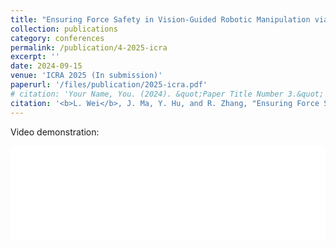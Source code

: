 ```yaml
---
title: "Ensuring Force Safety in Vision-Guided Robotic Manipulation via Implicit Tactile Calibration"
collection: publications
category: conferences
permalink: /publication/4-2025-icra
excerpt: ''
date: 2024-09-15
venue: 'ICRA 2025 (In submission)'
paperurl: '/files/publication/2025-icra.pdf'
# citation: 'Your Name, You. (2024). &quot;Paper Title Number 3.&quot; <i>GitHub Journal of Bugs</i>. 1(3).'
citation: '<b>L. Wei</b>, J. Ma, Y. Hu, and R. Zhang, "Ensuring Force Safety in Vision-Guided Robotic Manipulation via Implicit Tactile Calibration", 2024. (In submission)'
---
```


Video demonstration: 

<iframe src="/files/publication/SafeDiff.mp4" width="100%" frameborder="0" allow="accelerometer; encrypted-media; gyroscope; picture-in-picture" allowfullscreen></iframe>

